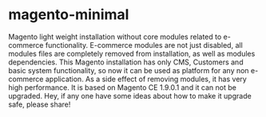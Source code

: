 # magento-minimal
Magento light weight installation without core modules related to e-commerce functionality. E-commerce modules are
not just disabled, all modules files are completely removed from installation, as well as modules dependencies.
This Magento installation has only CMS, Customers and basic system functionality, so now it can be used as platform
for any non e-commerce application. As a side effect of removing modules, it has very high performance. It is based on
Magento CE 1.9.0.1 and it can not be upgraded. 
Hey, if any one have some ideas about how to make it upgrade safe, please share! 


